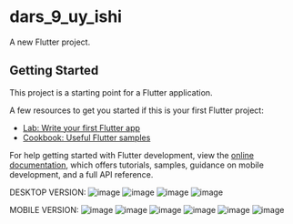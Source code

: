 # dars_9_uy_ishi

A new Flutter project.

## Getting Started

This project is a starting point for a Flutter application.

A few resources to get you started if this is your first Flutter project:

- [Lab: Write your first Flutter app](https://docs.flutter.dev/get-started/codelab)
- [Cookbook: Useful Flutter samples](https://docs.flutter.dev/cookbook)

For help getting started with Flutter development, view the
[online documentation](https://docs.flutter.dev/), which offers tutorials,
samples, guidance on mobile development, and a full API reference.


DESKTOP VERSION: 
![image](https://github.com/Mardonbekmelsov/dars_9_uy_ishi/assets/153820615/40497b37-eec2-439d-98be-6b5edbef7e36)
![image](https://github.com/Mardonbekmelsov/dars_9_uy_ishi/assets/153820615/86f51045-9f6d-4be8-8a82-0a88fd70060b)
![image](https://github.com/Mardonbekmelsov/dars_9_uy_ishi/assets/153820615/443c718e-03e2-46c1-90c1-5a01cc8f4284)
![image](https://github.com/Mardonbekmelsov/dars_9_uy_ishi/assets/153820615/0d6b737e-56e0-4377-8a19-1dee9431707a)


MOBILE VERSION: 
![image](https://github.com/Mardonbekmelsov/dars_9_uy_ishi/assets/153820615/92a228b4-4d26-4908-9a71-f543f7523f31)
![image](https://github.com/Mardonbekmelsov/dars_9_uy_ishi/assets/153820615/e5fbe4ce-f70f-4f56-b94c-d2724eca78d8)
![image](https://github.com/Mardonbekmelsov/dars_9_uy_ishi/assets/153820615/43290bd6-3198-43c7-9fa3-390fd7a6cb5f)
![image](https://github.com/Mardonbekmelsov/dars_9_uy_ishi/assets/153820615/ca548508-2a8f-448e-9c77-1989a337ed1e)
![image](https://github.com/Mardonbekmelsov/dars_9_uy_ishi/assets/153820615/352c1d1d-9718-4209-b5d0-0c3c88f0d2e1)
![image](https://github.com/Mardonbekmelsov/dars_9_uy_ishi/assets/153820615/64f2be0a-0fd7-4898-9c7b-6853af878ef2)
